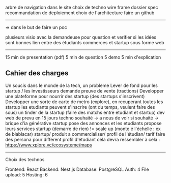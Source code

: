 arbre de navigation dans le site
choix de techno
wire frame
dossier spec
recommandation de deploiement
choix de l'architecture
faire un github

-----------------------------

=> dans le but de faire un poc

plusieurs visio avec la demandeuse pour question et verifier si les idées sont bonnes
lien entre des étudiants commerces et startup sous forme web

-----------------------------

15 min de presentation (pdf)
5 min de question
5 demo
5 min d'explication

Cahier des charges
------------------

Un soucis dans le monde de la tech, un probleme
Lever de fond pour les startup / les investisseurs demande preuve de vente (tractions)
Developper une plateforme pour nourrir des startup (des startups s'inscrivent)
Developper une sorte de carte de metro (explore), en recuperant toutes les startup
les etudiants peuvent s'inscrire (ont du temps, veulent faire des sous)
un tinder de la startup (faire des matchs entre etudiant et startup)
dev web de prevu en 15 jours
techno souhaité -> a nous de voir
si souhaité -> brique d'ia générative
startup pose des annonces et les etudiants propose leurs services
startup (demarre de rien) != scale up (monte é l'échelle : ex de blablacar)
startup/ produit a commercialiser/ profil de l'étudian/ tarif
faire des persona pour different profil d'étudiant 
cela devra ressembler à cela : https://www.xplore.vc/ecosysteme/maps

---------------------------------------------------------------------------------------

Choix des technos

Frontend:           React
Backend:            Nest.js
Database:           PostgreSQL
Auth:               4
File upload:        5
Hosting:            6